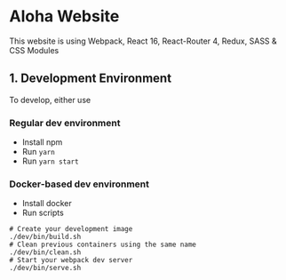 # Aloha Website

This website is using Webpack, React 16, React-Router 4, Redux, SASS & CSS Modules

## 1. Development Environment

To develop, either use 


### Regular dev environment
 * Install npm
 * Run ```yarn```
 * Run ```yarn start```

### Docker-based dev environment
 * Install docker
 * Run scripts

```shell
# Create your development image
./dev/bin/build.sh
# Clean previous containers using the same name
./dev/bin/clean.sh
# Start your webpack dev server
./dev/bin/serve.sh
```

